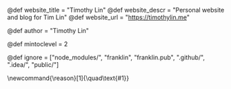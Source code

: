 <!--
Add here global page variables to use throughout your
website.
The website_* must be defined for the RSS to work
-->
@def website_title = "Timothy Lin"
@def website_descr = "Personal website and blog for Tim Lin"
@def website_url   = "https://timothylin.me"

@def author = "Timothy Lin"

@def mintoclevel = 2

<!--
Add here files or directories that should be ignored by Franklin, otherwise
these files might be copied and, if markdown, processed by Franklin which
you might not want. Indicate directories by ending the name with a `/`.
-->
@def ignore = ["node_modules/", "franklin", "franklin.pub", ".github/", ".idea/", "public/"]

<!--
Add here global latex commands to use throughout your
pages. It can be math commands but does not need to be.
For instance:
* \newcommand{\phrase}{This is a long phrase to copy.}
-->
\newcommand{\reason}[1]{\quad\text{#1}}
